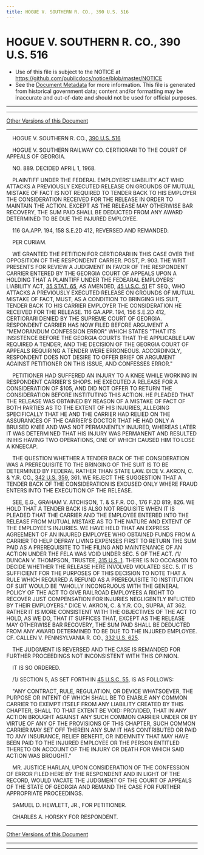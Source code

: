 ```yaml
---
title: HOGUE V. SOUTHERN R. CO., 390 U.S. 516
---
```


# HOGUE V. SOUTHERN R. CO., 390 U.S. 516

* Use of this file is subject to the NOTICE at https://github.com/publicdocs/notice/blob/master/NOTICE
* See the [Document Metadata](../../../index.md) for more information.
  This file is generated from historical government data; content and/or formatting may be inaccurate and out-of-date and should not be used for official purposes.

----------
----------

[Other Versions of this Document](https://publicdocs.github.io/go/links?ns=uslm-x&ref=%2Fus%2Fcourts%2Fscotus%2FusReporter%2F390%2F516)

----------

    HOGUE V. SOUTHERN R. CO., [390 U.S. 516][/us/courts/scotus/usReporter/390/516]

    HOGUE V. SOUTHERN RAILWAY CO. CERTIORARI TO THE COURT OF APPEALS OF GEORGIA.

    NO. 889.  DECIDED APRIL 1, 1968.

    PLAINTIFF UNDER THE FEDERAL EMPLOYERS' LIABILITY ACT WHO ATTACKS A PREVIOUSLY EXECUTED RELEASE ON GROUNDS OF MUTUAL MISTAKE OF FACT IS NOT REQUIRED TO TENDER BACK TO HIS EMPLOYER THE CONSIDERATION RECEIVED FOR THE RELEASE IN ORDER TO MAINTAIN THE ACTION.  EXCEPT AS THE RELEASE MAY OTHERWISE BAR RECOVERY, THE SUM PAID SHALL BE DEDUCTED FROM ANY AWARD DETERMINED TO BE DUE THE INJURED EMPLOYEE.

    116 GA.APP.  194, 158 S.E.2D 412, REVERSED AND REMANDED.

    PER CURIAM.

    WE GRANTED THE PETITION FOR CERTIORARI IN THIS CASE OVER THE OPPOSITION OF THE RESPONDENT CARRIER.  POST, P. 903.  THE WRIT PRESENTS FOR REVIEW A JUDGMENT IN FAVOR OF THE RESPONDENT CARRIER ENTERED BY THE GEORGIA COURT OF APPEALS UPON A HOLDING THAT A PLAINTIFF UNDER THE FEDEARAL EMPLOYERS' LIABILITY ACT, [35 STAT. 65][/us/stat/35/65], AS AMENDED, [45 U.S.C. 51][/us/usc/t45/s51] ET SEQ., WHO ATTACKS A PREVIOUSLY EXECUTED RELEASE ON GROUNDS OF MUTUAL MISTAKE OF FACT, MUST, AS A CONDITION TO BRINGING HIS SUIT, TENDER BACK TO HIS CARRIER EMPLOYER THE CONSIDERATION HE RECEIVED FOR THE RELEASE.  116 GA.APP.  194, 156 S.E.2D 412, CERTIORARI DENIED BY THE SUPREME COURT OF GEORGIA.  RESPONDENT CARRIER HAS NOW FILED BEFORE ARGUMENT A "MEMORANDUM CONFESSION ERROR" WHICH STATES "THAT ITS INSISTENCE BEFORE THE GEORGIA COURTS THAT THE APPLICABLE LAW REQUIRED A TENDER, AND THE DECISION OF THE GEORGIA COURT OF APPEALS REQUIRING A TENDER WERE ERRONEOUS.  ACCORDINGLY, RESPONDENT DOES NOT DESIRE TO OFFER BRIEF OR ARGUMENT AGAINST PETITIONER ON THIS ISSUE, AND CONFESSES ERROR."

    PETITIONER HAD SUFFERED AN INJURY TO A KNEE WHILE WORKING IN RESPONDENT CARRIER'S SHOPS.  HE EXECUTED A RELEASE FOR A CONSIDERATION OF $105, AND DID NOT OFFER TO RETURN THE CONSIDERATION BEFORE INSTITUTING THIS ACTION.  HE PLEADED THAT THE RELEASE WAS OBTAINED BY REASON OF A MISTAKE OF FACT OF BOTH PARTIES AS TO THE EXTENT OF HIS INJURIES, ALLEGING SPECIFICALLY THAT HE AND THE CARRIER HAD RELIED ON THE ASSURANCES OF THE CARRIER'S DOCTOR THAT HE HAD ONLY A BRUISED KNEE AND WAS NOT PERMANENTLY INJURED, WHEREAS LATER IT WAS DETERMINED THAT HIS INJURY WAS PERMANENT AND RESULTED IN HIS HAVING TWO OPERATIONS, ONE OF WHICH CAUSED HIM TO LOSE A KNEECAP.

    THE QUESTION WHETHER A TENDER BACK OF THE CONSIDERATION WAS A PREREQUISITE TO THE BRINGING OF THE SUIT IS TO BE DETERMINED BY FEDERAL RATHER THAN STATE LAW.  DICE V. AKRON, C. & Y.R. CO., [342 U.S. 359][/us/courts/scotus/usReporter/342/359], 361.  WE REJECT THE SUGGESTION THAT A TENDER BACK OF THE CONSIDERATION IS EXCUSED ONLY WHERE FRAUD ENTERS INTO THE EXECUTION OF THE RELEASE.

    SEE, E.G., GRAHAM V. ATCHISON, T. & S.F.R. CO., 176 F.2D 819, 826.  WE HOLD THAT A TENDER BACK IS ALSO NOT REQUISITE WHEN IT IS PLEADED THAT THE CARRIER AND THE EMPLOYEE ENTERED INTO THE RELEASE FROM MUTUAL MISTAKE AS TO THE NATURE AND EXTENT OF THE EMPLOYEE'S INJURIES.  WE HAVE HELD THAT AN EXPRESS AGREEMENT OF AN INJURED EMPLOYEE WHO OBTAINED FUNDS FROM A CARRIER TO HELP DEFRAY LIVING EXPENSES FIRST TO RETURN THE SUM PAID AS A PREREQUISITE TO THE FILING AND MAINTENANCE OF AN ACTION UNDER THE FELA WAS VOID UNDER SEC. 5 OF THE ACT.  /1/  DUNCAN V. THOMPSON, TRUSTEE, [315 U.S. 1][/us/courts/scotus/usReporter/315/1].  THERE IS NO OCCASION TO DECIDE WHETHER THE RELEASE HERE INVOLVED VIOLATED SEC. 5.  IT IS SUFFICIENT FOR THE PURPOSES OF THIS DECISION TO NOTE THAT A RULE WHICH REQUIRED A REFUND AS A PREREQUISITE TO INSTITUTION OF SUIT WOULD BE "WHOLLY INCONGRUOUS WITH THE GENERAL POLICY OF THE ACT TO GIVE RAILROAD EMPLOYEES A RIGHT TO RECOVER JUST COMPENSATION FOR INJURIES NEGLIGENTLY INFLICTED BY THEIR EMPLOYERS."  DICE V. AKRON, C. & Y.R. CO., SUPRA, AT 362.  RATHER IT IS MORE CONSISTENT WITH THE OBJECTIVES OF THE ACT TO HOLD, AS WE DO, THAT IT SUFFICES THAT, EXCEPT AS THE RELEASE MAY OTHERWISE BAR RECOVERY, THE SUM PAID SHALL BE DEDUCTED FROM ANY AWARD DETERMINED TO BE DUE TO THE INJURED EMPLOYEE.  CF. CALLEN V. PENNSYLVANIA R. CO., [332 U.S. 625][/us/courts/scotus/usReporter/332/625].

    THE JUDGMENT IS REVERSED AND THE CASE IS REMANDED FOR FURTHER PROCEEDINGS NOT INCONSISTENT WITH THIS OPINION.

    IT IS SO ORDERED.

    /1/  SECTION 5, AS SET FORTH IN [45 U.S.C. 55][/us/usc/t45/s55], IS AS FOLLOWS:

    "ANY CONTRACT, RULE, REGULATION, OR DEVICE WHATSOEVER, THE PURPOSE OR INTENT OF WHICH SHALL BE TO ENABLE ANY COMMON CARRIER TO EXEMPT ITSELF FROM ANY LIABILITY CREATED BY THIS CHAPTER, SHALL TO THAT EXTENT BE VOID:  PROVIDED, THAT IN ANY ACTION BROUGHT AGAINST ANY SUCH COMMON CARRIER UNDER OR BY VIRTUE OF ANY OF THE PROVISIONS OF THIS CHAPTER, SUCH COMMON CARRIER MAY SET OFF THEREIN ANY SUM IT HAS CONTRIBUTED OR PAID TO ANY INSURANCE, RELIEF BENEFIT, OR INDEMNITY THAT MAY HAVE BEEN PAID TO THE INJURED EMPLOYEE OR THE PERSON ENTITLED THERETO ON ACCOUNT OF THE INJURY OR DEATH FOR WHICH SAID ACTION WAS BROUGHT."

    MR. JUSTICE HARLAN, UPON CONSIDERATION OF THE CONFESSION OF ERROR FILED HERE BY THE RESPONDENT AND IN LIGHT OF THE RECORD, WOULD VACATE THE JUDGMENT OF THE COURT OF APPEALS OF THE STATE OF GEORGIA AND REMAND THE CASE FOR FURTHER APPROPRIATE PROCEEDINGS.

    SAMUEL D. HEWLETT, JR., FOR PETITIONER.

    CHARLES A. HORSKY FOR RESPONDENT.

----------

[Other Versions of this Document](https://publicdocs.github.io/go/links?ns=uslm-x&ref=%2Fus%2Fcourts%2Fscotus%2FusReporter%2F390%2F516)

----------
----------

[/us/courts/scotus/usReporter/390/516]: https://publicdocs.github.io/go/links?ns=uslm-x&ref=%2Fus%2Fcourts%2Fscotus%2FusReporter%2F390%2F516
[/us/stat/35/65]: https://publicdocs.github.io/go/links?ns=uslm&ref=%2Fus%2Fstat%2F35%2F65
[/us/usc/t45/s51]: https://publicdocs.github.io/go/links?ns=uslm&ref=%2Fus%2Fusc%2Ft45%2Fs51
[/us/courts/scotus/usReporter/342/359]: https://publicdocs.github.io/go/links?ns=uslm-x&ref=%2Fus%2Fcourts%2Fscotus%2FusReporter%2F342%2F359
[/us/courts/scotus/usReporter/315/1]: https://publicdocs.github.io/go/links?ns=uslm-x&ref=%2Fus%2Fcourts%2Fscotus%2FusReporter%2F315%2F1
[/us/courts/scotus/usReporter/332/625]: https://publicdocs.github.io/go/links?ns=uslm-x&ref=%2Fus%2Fcourts%2Fscotus%2FusReporter%2F332%2F625
[/us/usc/t45/s55]: https://publicdocs.github.io/go/links?ns=uslm&ref=%2Fus%2Fusc%2Ft45%2Fs55


